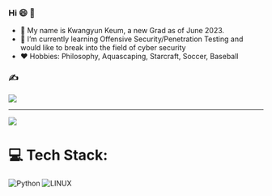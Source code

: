 ### Hi :smile: 👋
- :turtle: My name is Kwangyun Keum, a new Grad as of June 2023.
- 🌱 I’m currently learning Offensive Security/Penetration Testing and would like to break into the field of cyber security
- :heart: Hobbies: Philosophy, Aquascaping, Starcraft, Soccer, Baseball

### ✍️
![](https://quotes-github-readme.vercel.app/api?type=horizontal&theme=tokyonight)

---
[![](https://visitcount.itsvg.in/api?id=kwangyun&icon=0&color=0)](https://visitcount.itsvg.in)
# 💻 Tech Stack:
![Python](https://img.shields.io/badge/python-3670A0?style=for-the-badge&logo=python&logoColor=ffdd54) ![LINUX](https://img.shields.io/badge/Linux-FCC624?style=for-the-badge&logo=linux&logoColor=black)

